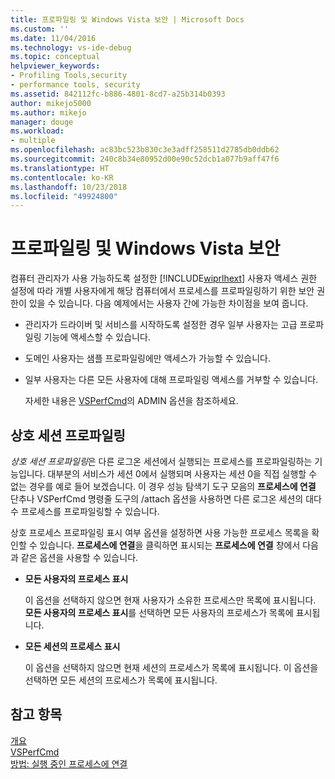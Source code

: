 ```yaml
---
title: 프로파일링 및 Windows Vista 보안 | Microsoft Docs
ms.custom: ''
ms.date: 11/04/2016
ms.technology: vs-ide-debug
ms.topic: conceptual
helpviewer_keywords:
- Profiling Tools,security
- performance tools, security
ms.assetid: 842112fc-b886-4801-8cd7-a25b314b0393
author: mikejo5000
ms.author: mikejo
manager: douge
ms.workload:
- multiple
ms.openlocfilehash: ac83bc523b830c3e3adff258511d2785db0ddb62
ms.sourcegitcommit: 240c8b34e80952d00e90c52dcb1a077b9aff47f6
ms.translationtype: HT
ms.contentlocale: ko-KR
ms.lasthandoff: 10/23/2018
ms.locfileid: "49924800"
---
```

# <a name="profiling-and-windows-vista-security"></a>프로파일링 및 Windows Vista 보안
컴퓨터 관리자가 사용 가능하도록 설정한 [!INCLUDE[wiprlhext](../debugger/includes/wiprlhext_md.md)] 사용자 액세스 권한 설정에 따라 개별 사용자에게 해당 컴퓨터에서 프로세스를 프로파일링하기 위한 보안 권한이 있을 수 있습니다. 다음 예제에서는 사용자 간에 가능한 차이점을 보여 줍니다.  
  
- 관리자가 드라이버 및 서비스를 시작하도록 설정한 경우 일부 사용자는 고급 프로파일링 기능에 액세스할 수 있습니다.  
  
- 도메인 사용자는 샘플 프로파일링에만 액세스가 가능할 수 있습니다.  
  
- 일부 사용자는 다른 모든 사용자에 대해 프로파일링 액세스를 거부할 수 있습니다.  
  
  자세한 내용은 [VSPerfCmd](../profiling/vsperfcmd.md)의 ADMIN 옵션을 참조하세요.  
  
## <a name="cross-session-profiling"></a>상호 세션 프로파일링  
 *상호 세션 프로파일링*은 다른 로그온 세션에서 실행되는 프로세스를 프로파일링하는 기능입니다. 대부분의 서비스가 세션 0에서 실행되며 사용자는 세션 0을 직접 실행할 수 없는 경우를 예로 들어 보겠습니다. 이 경우 성능 탐색기 도구 모음의 **프로세스에 연결** 단추나 VSPerfCmd 명령줄 도구의 /attach 옵션을 사용하면 다른 로그온 세션의 대다수 프로세스를 프로파일링할 수 있습니다.  
  
 상호 프로세스 프로파일링 표시 여부 옵션을 설정하면 사용 가능한 프로세스 목록을 확인할 수 있습니다. **프로세스에 연결**을 클릭하면 표시되는 **프로세스에 연결** 창에서 다음과 같은 옵션을 사용할 수 있습니다.  
  
-   **모든 사용자의 프로세스 표시**  
  
     이 옵션을 선택하지 않으면 현재 사용자가 소유한 프로세스만 목록에 표시됩니다. **모든 사용자의 프로세스 표시**를 선택하면 모든 사용자의 프로세스가 목록에 표시됩니다.  
  
-   **모든 세션의 프로세스 표시**  
  
     이 옵션을 선택하지 않으면 현재 세션의 프로세스가 목록에 표시됩니다. 이 옵션을 선택하면 모든 세션의 프로세스가 목록에 표시됩니다.  
  
## <a name="see-also"></a>참고 항목  
 [개요](../profiling/overviews-performance-tools.md)   
 [VSPerfCmd](../profiling/vsperfcmd.md)   
 [방법: 실행 중인 프로세스에 연결](http://msdn.microsoft.com/en-us/636d0a52-4bfd-48d2-89ad-d7b9ca4dc4f4)